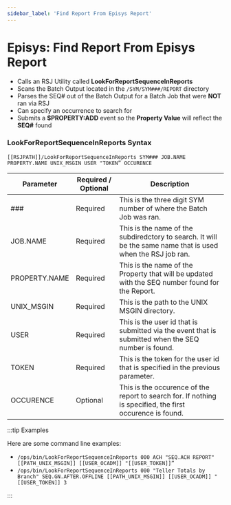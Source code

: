 ```yaml
---
sidebar_label: 'Find Report From Episys Report'
---
```


# Episys: Find Report From Episys Report

* Calls an RSJ Utility called **LookForReportSequenceInReports**
* Scans the Batch Output located in the ```/SYM/SYM###/REPORT``` directory
* Parses the SEQ# out of the Batch Output for a Batch Job that were **NOT** ran via RSJ
* Can specify an occurrence to search for
* Submits a **$PROPERTY:ADD** event so the **Property Value** will reflect the **SEQ#** found

### LookForReportSequenceInReports Syntax

```[[RSJPATH]]/LookForReportSequenceInReports SYM### JOB.NAME PROPERTY.NAME UNIX_MSGIN USER "TOKEN” OCCURENCE```

| Parameter |	Required / Optional | Description |
| --- | --- | --- |
| ### | Required | This is the three digit SYM number of where the Batch Job was ran. |
| JOB.NAME | Required | This is the name of the subdiredctory to search. It will be the same name that is used when the RSJ job ran. |
| PROPERTY.NAME | Required | This is the name of the Property that will be updated with the SEQ number found for the Report. |
| UNIX_MSGIN | Required | This is the path to the UNIX MSGIN directory. |
| USER | Required | This is the user id that is submitted via the event that is submitted when the SEQ number is found. |
| TOKEN | Required | This is the token for the user id that is specified in the previous parameter. |
| OCCURENCE | Optional | This is the occurence of the report to search for. If nothing is specified, the first occurence is found. |

:::tip Examples

Here are some command line examples:

* ```/ops/bin/LookForReportSequenceInReports 000 ACH "SEQ.ACH REPORT" [[PATH_UNIX_MSGIN]] [[USER_OCADM]] "[[USER_TOKEN]]”```
* ```/ops/bin/LookForReportSequenceInReports 000 "Teller Totals by Branch" SEQ.GN.AFTER.OFFLINE [[PATH_UNIX_MSGIN]] [[USER_OCADM]] "[[USER_TOKEN]] 3```

:::